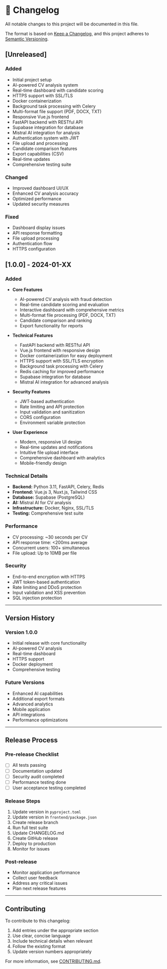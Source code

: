 # 📝 Changelog

All notable changes to this project will be documented in this file.

The format is based on [Keep a Changelog](https://keepachangelog.com/en/1.0.0/),
and this project adheres to [Semantic Versioning](https://semver.org/spec/v2.0.0.html).

## [Unreleased]

### Added
- Initial project setup
- AI-powered CV analysis system
- Real-time dashboard with candidate scoring
- HTTPS support with SSL/TLS
- Docker containerization
- Background task processing with Celery
- Multi-format file support (PDF, DOCX, TXT)
- Responsive Vue.js frontend
- FastAPI backend with RESTful API
- Supabase integration for database
- Mistral AI integration for analysis
- Authentication system with JWT
- File upload and processing
- Candidate comparison features
- Export capabilities (CSV)
- Real-time updates
- Comprehensive testing suite

### Changed
- Improved dashboard UI/UX
- Enhanced CV analysis accuracy
- Optimized performance
- Updated security measures

### Fixed
- Dashboard display issues
- API response formatting
- File upload processing
- Authentication flow
- HTTPS configuration

## [1.0.0] - 2024-01-XX

### Added
- **Core Features**
  - AI-powered CV analysis with fraud detection
  - Real-time candidate scoring and evaluation
  - Interactive dashboard with comprehensive metrics
  - Multi-format file processing (PDF, DOCX, TXT)
  - Candidate comparison and ranking
  - Export functionality for reports

- **Technical Features**
  - FastAPI backend with RESTful API
  - Vue.js frontend with responsive design
  - Docker containerization for easy deployment
  - HTTPS support with SSL/TLS encryption
  - Background task processing with Celery
  - Redis caching for improved performance
  - Supabase integration for database
  - Mistral AI integration for advanced analysis

- **Security Features**
  - JWT-based authentication
  - Rate limiting and API protection
  - Input validation and sanitization
  - CORS configuration
  - Environment variable protection

- **User Experience**
  - Modern, responsive UI design
  - Real-time updates and notifications
  - Intuitive file upload interface
  - Comprehensive dashboard with analytics
  - Mobile-friendly design

### Technical Details
- **Backend:** Python 3.11, FastAPI, Celery, Redis
- **Frontend:** Vue.js 3, Nuxt.js, Tailwind CSS
- **Database:** Supabase (PostgreSQL)
- **AI:** Mistral AI for CV analysis
- **Infrastructure:** Docker, Nginx, SSL/TLS
- **Testing:** Comprehensive test suite

### Performance
- CV processing: ~30 seconds per CV
- API response time: <200ms average
- Concurrent users: 100+ simultaneous
- File upload: Up to 10MB per file

### Security
- End-to-end encryption with HTTPS
- JWT token-based authentication
- Rate limiting and DDoS protection
- Input validation and XSS prevention
- SQL injection protection

---

## Version History

### Version 1.0.0
- Initial release with core functionality
- AI-powered CV analysis
- Real-time dashboard
- HTTPS support
- Docker deployment
- Comprehensive testing

### Future Versions
- Enhanced AI capabilities
- Additional export formats
- Advanced analytics
- Mobile application
- API integrations
- Performance optimizations

---

## Release Process

### Pre-release Checklist
- [ ] All tests passing
- [ ] Documentation updated
- [ ] Security audit completed
- [ ] Performance testing done
- [ ] User acceptance testing completed

### Release Steps
1. Update version in `pyproject.toml`
2. Update version in `frontend/package.json`
3. Create release branch
4. Run full test suite
5. Update CHANGELOG.md
6. Create GitHub release
7. Deploy to production
8. Monitor for issues

### Post-release
- Monitor application performance
- Collect user feedback
- Address any critical issues
- Plan next release features

---

## Contributing

To contribute to this changelog:
1. Add entries under the appropriate section
2. Use clear, concise language
3. Include technical details when relevant
4. Follow the existing format
5. Update version numbers appropriately

For more information, see [CONTRIBUTING.md](CONTRIBUTING.md). 